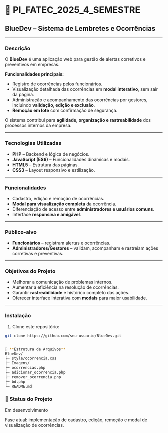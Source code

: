 # 📌 PI_FATEC_2025_4_SEMESTRE
## BlueDev – Sistema de Lembretes e Ocorrências

---

### **Descrição**

O **BlueDev** é uma aplicação web para gestão de alertas corretivos e preventivos em empresas.

**Funcionalidades principais:**

- Registro de ocorrências pelos funcionários.
- Visualização detalhada das ocorrências em **modal interativo**, sem sair da página.
- Administração e acompanhamento das ocorrências por gestores, incluindo **validação, edição e exclusão**.
- **Remoção em lote** com confirmação de segurança.

O sistema contribui para **agilidade, organização e rastreabilidade** dos processos internos da empresa.

---

### **Tecnologias Utilizadas**

- **PHP** – Backend e lógica de negócios.
- **JavaScript (ES6)** – Funcionalidades dinâmicas e modais.
- **HTML5** – Estrutura das páginas.
- **CSS3** – Layout responsivo e estilização.

---

### **Funcionalidades**

- Cadastro, edição e remoção de ocorrências.
- **Modal para visualização completa** da ocorrência.
- Diferenciação de acesso entre **administradores e usuários comuns**.
- Interface **responsiva e amigável**.

---

### **Público-alvo**

- **Funcionários** – registram alertas e ocorrências.
- **Administradores/Gestores** – validam, acompanham e rastreiam ações corretivas e preventivas.

---

### **Objetivos do Projeto**

- Melhorar a comunicação de problemas internos.
- Aumentar a eficiência na resolução de ocorrências.
- Garantir **rastreabilidade** e histórico completo das ações.
- Oferecer interface interativa com **modais** para maior usabilidade.

---

### **Instalação**

1. Clone este repositório:
```bash
git clone https://github.com/seu-usuario/BlueDev.git


📂 **Estrutura de Arquivos**
BlueDev/
├─ style/ocorrencia.css
├─ Imagens/
├─ ocorrencias.php
├─ adicionar_ocorrencia.php
├─ remover_ocorrencia.php
├─ bd.php
└─ README.md
````

### 📌 **Status do Projeto**

Em desenvolvimento

Fase atual: implementação de cadastro, edição, remoção e modal de visualização de ocorrências.
